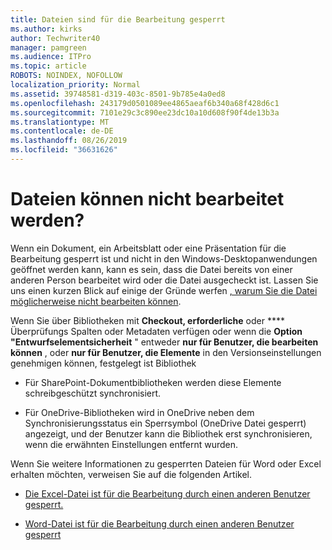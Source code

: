 ```yaml
---
title: Dateien sind für die Bearbeitung gesperrt
ms.author: kirks
author: Techwriter40
manager: pamgreen
ms.audience: ITPro
ms.topic: article
ROBOTS: NOINDEX, NOFOLLOW
localization_priority: Normal
ms.assetid: 39748581-d319-403c-8501-9b785e4a0ed8
ms.openlocfilehash: 243179d0501089ee4865aeaf6b340a68f428d6c1
ms.sourcegitcommit: 7101e29c3c890ee23dc10a10d608f90f4de13b3a
ms.translationtype: MT
ms.contentlocale: de-DE
ms.lasthandoff: 08/26/2019
ms.locfileid: "36631626"
---
```

# <a name="cant-edit-files"></a>Dateien können nicht bearbeitet werden? 

Wenn ein Dokument, ein Arbeitsblatt oder eine Präsentation für die Bearbeitung gesperrt ist und nicht in den Windows-Desktopanwendungen geöffnet werden kann, kann es sein, dass die Datei bereits von einer anderen Person bearbeitet wird oder die Datei ausgecheckt ist. Lassen Sie uns einen kurzen Blick auf einige der Gründe werfen [, warum Sie die Datei möglicherweise nicht bearbeiten können](https://support.office.com/article/why-can-t-i-edit-this-file-97315f48-aa5e-49d3-a4ae-a14b73daf87b).

Wenn Sie über Bibliotheken mit **Checkout, erforderliche** oder **** Überprüfungs Spalten oder Metadaten verfügen oder wenn die **Option "Entwurfselementsicherheit** " entweder **nur für Benutzer, die bearbeiten können** , oder **nur für Benutzer, die Elemente** in den Versionseinstellungen genehmigen können, festgelegt ist Bibliothek

- Für SharePoint-Dokumentbibliotheken werden diese Elemente schreibgeschützt synchronisiert.

- Für OneDrive-Bibliotheken wird in OneDrive neben dem Synchronisierungsstatus ein Sperrsymbol (OneDrive Datei gesperrt) angezeigt, und der Benutzer kann die Bibliothek erst synchronisieren, wenn die erwähnten Einstellungen entfernt wurden. 

Wenn Sie weitere Informationen zu gesperrten Dateien für Word oder Excel erhalten möchten, verweisen Sie auf die folgenden Artikel.

- [Die Excel-Datei ist für die Bearbeitung durch einen anderen Benutzer gesperrt.](https://support.office.com/article/Excel-file-is-locked-for-editing-by-another-user-6fa93887-2c2c-45f0-abcc-31b04aed68b3)

- [Word-Datei ist für die Bearbeitung durch einen anderen Benutzer gesperrt](https://support.microsoft.com/help/313472/the-document-is-locked-for-editing-by-another-user-error-message-when)